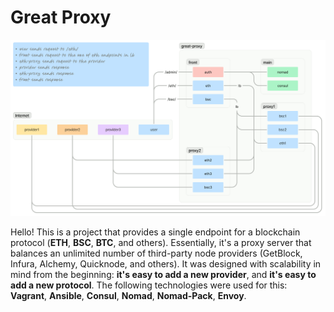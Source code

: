 # Great Proxy

![infra](great-proxy-test2.gif)

Hello! This is a project that provides a single endpoint for a blockchain protocol (**ETH**, **BSC**, **BTC**, and others). Essentially, it's a proxy server that balances an unlimited number of third-party node providers (GetBlock, Infura, Alchemy, Quicknode, and others). It was designed with scalability in mind from the beginning: **it's easy to add a new provider**, and **it's easy to add a new protocol**. The following technologies were used for this: **Vagrant**, **Ansible**, **Consul**, **Nomad**, **Nomad-Pack**, **Envoy**.